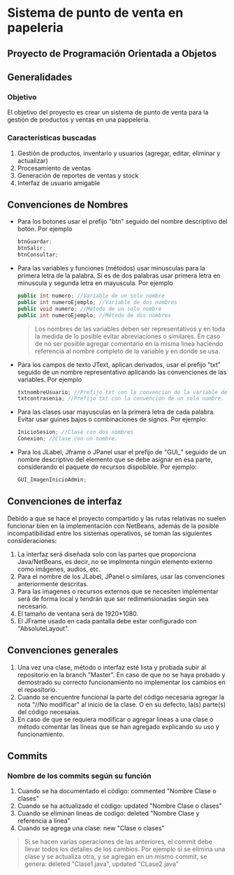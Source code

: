 # Sistema de punto de venta en papeleria 
## Proyecto de Programación Orientada a Objetos
## Generalidades

### Objetivo
El objetivo del proyecto es crear un sistema de punto de venta para la gestión de productos y ventas en una pappeleria.

### Características buscadas
1. Gestión de productos, inventario y usuarios (agregar, editar, eliminar y actualizar)
3. Procesamiento de ventas
4. Generación de reportes de ventas y stock
6. Interfaz de usuario amigable

## Convenciones de Nombres
- Para los botones usar el prefijo "btn" seguido del nombre descriptivo del botón. Por ejemplo
    ```java
    btnGuardar;
    btnSalir;
    btnConsultar;
    ```
- Para las variables y funciones (métodos) usar minusculas para la primera letra de la palabra. Si es de dos palabras usar primera letra en minuscula y segunda letra en mayuscula. Por ejemplo
    ```java
    public int numero; //Variable de un solo nombre
    public int numeroEjemplo; //Variable de dos nombres
    public void numero; //Método de un solo nombre 
    public int numeroEjemplo; //Método de dos nombres
    ```
  > Los nombres de las variables deben ser representativos y en toda la medida de lo posible evitar abreviaciones o similares. En caso de no ser posible agregar
  > comentario en la misma linea haciendo referencia al nombre completo de la variable y en donde se usa.
-  Para los campos de texto JText, aplican derivados, usar el prefijo "txt" seguido de un nombre representativo aplicando las convenciones de las variables. Por ejemplo
    ```java
    txtnombreUsuario; //Prefijo txt con la convencion de la variable de dos nombres
    txtcontrasenia; //Prefijo txt con la convencion de un solo nombre.
    ```
-  Para las clases usar mayusculas en la primera letra de cada palabra. Evitar usar guines bajos o combinaciones de signos. Por ejemplo:
    ```java
    InicioSesion; //Clase con dos nombres
    Conexion; //Clase con un nombre.
    ```
-  Para los JLabel, Jframe o JPanel usar el prefijo de "GUI_" seguido de un nombre descriptivo del elemento que se debe asignar en esa parte, considerando el paquete de recursos dispobible. Por ejemplo:
    ```java
    GUI_ImagenInicioAdmin; 
    ```

## Convenciones de interfaz
Debido a que se hace el proyecto compartido y las rutas relativas no suelen funcionar bien en la implementación con NetBeans, además de la posible incompatibilidad entre
los sistemas operativos, se toman las siguientes consideraciones:
1. La interfaz será diseñada solo con las partes que proporciona Java/NetBeans, es decir, no se implmenta ningún elemento externo como imágenes, audios, etc.
2. Para el nombre de los JLabel, JPanel o similares, usar las convenciones anteriormente descritas.
3. Para las imagenes o recursos externos que se necesiten implementar será de forma local y tendrán que ser redimensionadas según sea necesario.
4. El tamaño de ventana será de 1920*1080.
5. El JFrame usado en cada pantalla debe estar configurado con "AbsoluteLayout".

## Convenciones generales
1. Una vez una clase, método o interfaz esté lista y probada subir al repositorio en la branch "Master". En caso de que no se haya probado y demostrado su correcto funcionamiento no implementar los cambios en el repositorio.
2. Cuando se encuentre funcional la parte del código necesaria agregar la nota "//No modificar" al inicio de la clase. O en su defecto, la(s) parte(s) del código necesaias.
3. En caso de que se requiera modificar o agregar lineas a una clase o método comentar las lineas que se han agregado explicando su uso y funcionamiento.

## Commits
### Nombre de los commits según su función
1. Cuando se ha documentado el código: commented "Nombre Clase o clases"
2. Cuando se ha actualizado el código: updated "Nombre Clase o clases"
3. Cuando se eliminan lineas de codigo: deleted "Nombre Clase y referencia a linea"
4. Cuando se agrega una clase: new "Clase o clases"

> Si se hacen varias operaciones de las anteriores, el commit debe llevar todos los detalles de los cambios. Por ejemplo si se elimina una clase y se actualiza otra, y se agregan en un mismo commit, se genera: deleted "Clase1.java", updated "CLase2.java"

















